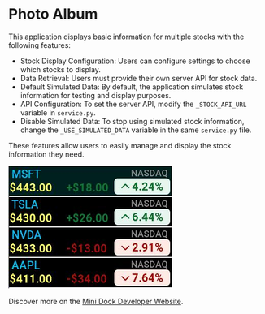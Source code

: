 # Photo Album

This application displays basic information for multiple stocks with the following features:

- Stock Display Configuration: Users can configure settings to choose which stocks to display.
- Data Retrieval: Users must provide their own server API for stock data.
- Default Simulated Data: By default, the application simulates stock information for testing and display purposes.
- API Configuration: To set the server API, modify the `_STOCK_API_URL` variable in `service.py`.
- Disable Simulated Data: To stop using simulated stock information, change the `_USE_SIMULATED_DATA` variable in the same `service.py` file.

These features allow users to easily manage and display the stock information they need.

![Screenshot](screenshot.jpg)

Discover more on the
[Mini Dock Developer Website](https://dock.myvobot.com/developer/).
